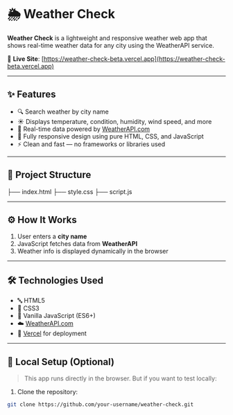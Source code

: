 # 🌦️ Weather Check

**Weather Check** is a lightweight and responsive weather web app that shows real-time weather data for any city using the WeatherAPI service.

🔗 **Live Site**: [https://weather-check-beta.vercel.app](https://weather-check-beta.vercel.app)

---

## ✨ Features

- 🔍 Search weather by city name
- ☀️ Displays temperature, condition, humidity, wind speed, and more
- 🎯 Real-time data powered by [WeatherAPI.com](https://www.weatherapi.com/)
- 📱 Fully responsive design using pure HTML, CSS, and JavaScript
- ⚡ Clean and fast — no frameworks or libraries used

---

## 📁 Project Structure

├── index.html
├── style.css
├── script.js

---

## ⚙️ How It Works

1. User enters a **city name**
2. JavaScript fetches data from **WeatherAPI**
3. Weather info is displayed dynamically in the browser

---

## 🛠️ Technologies Used

- 🔤 HTML5
- 🎨 CSS3
- 🔧 Vanilla JavaScript (ES6+)
- ☁️ [WeatherAPI.com](https://www.weatherapi.com/)
- 🚀 [Vercel](https://vercel.com/) for deployment

---
## 🧪 Local Setup (Optional)

> This app runs directly in the browser. But if you want to test locally:

1. Clone the repository:
```bash
git clone https://github.com/your-username/weather-check.git
